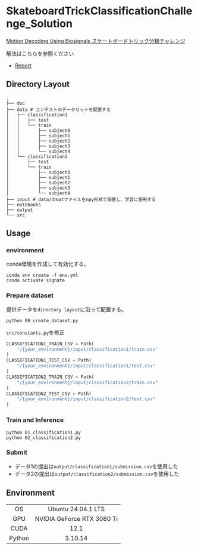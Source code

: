 # SkateboardTrickClassificationChallenge_Solution

[Motion Decoding Using Biosignals スケートボードトリック分類チャレンジ](https://signate.jp/competitions/1429)

解法はこちらを参照ください

- [Report](./doc/README.md)

## Directory Layout

```
.
├── doc
├── data # コンテストのデータセットを配置する
│   ├── classification1
│   │   ├── test
│   │   └── train
│   │       ├── subject0
│   │       ├── subject1
│   │       ├── subject2
│   │       ├── subject3
│   │       └── subject4
│   └── classification2
│       ├── test
│       └── train
│           ├── subject0
│           ├── subject1
│           ├── subject2
│           ├── subject3
│           └── subject4
├── input # data/のmatファイルをnpy形式で保管し、学習に使用する
├── notebooks
├── output
└── src
```

## Usage

### environment

conda環境を作成して有効化する。

```terminal
conda env create -f env.yml
conda activate signate
```

### Prepare dataset

提供データを`directory layout`に沿って配置する。

```
python 00_create_dataset.py
```

`src/constants.py`を修正

```python
CLASSIFICATION1_TRAIN_CSV = Path(
    "/{your_environment}/input/classification1/train.csv"
)
CLASSIFICATION1_TEST_CSV = Path(
    "/{your_environment}/input/classification1/test.csv"
)
CLASSIFICATION2_TRAIN_CSV = Path(
    "/{your_environment}/input/classification2/train.csv"
)
CLASSIFICATION2_TEST_CSV = Path(
    "/{your_environment}/input/classification2/test.csv"
)
```


### Train and Inference

```
python 01_classification1.py
python 02_classification2.py
```

### Submit

- データ1の提出は`output/classification1/submission.csv`を使用した
- データ2の提出は`output/classification2/submission.csv`を使用した

## Environment

|        |                            |
| :----: | :------------------------: |
|   OS   |     Ubuntu 24.04.1 LTS     |
|  GPU   | NVIDIA GeForce RTX 3080 Ti |
|  CUDA  |            12.1            |
| Python |          3.10.14           |